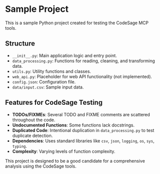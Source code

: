 # Sample Project

This is a sample Python project created for testing the CodeSage MCP tools.

## Structure

- `__init__.py`: Main application logic and entry point.
- `data_processing.py`: Functions for reading, cleaning, and transforming data.
- `utils.py`: Utility functions and classes.
- `web_api.py`: Placeholder for web API functionality (not implemented).
- `config.json`: Configuration file.
- `data/input.csv`: Sample input data.

## Features for CodeSage Testing

- **TODOs/FIXMEs**: Several TODO and FIXME comments are scattered throughout the code.
- **Undocumented Functions**: Some functions lack docstrings.
- **Duplicated Code**: Intentional duplication in `data_processing.py` to test duplicate detection.
- **Dependencies**: Uses standard libraries like `csv`, `json`, `logging`, `os`, `sys`, `typing`.
- **Complexity**: Varying levels of function complexity.

This project is designed to be a good candidate for a comprehensive analysis using the CodeSage tools.